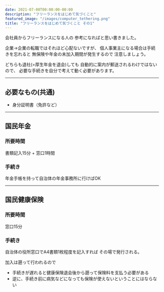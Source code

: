 ```yaml
---
date: 2021-07-00T00:00:00-00:00
description: "フリーランスをはじめて気づくこと"
featured_image: "/images/computer_tethering.png"
title: "フリーランスをはじめて気づくこと その1"
---
```


会社員からフリーランスになる人の
参考になればと思い書きました。

<!--more-->

企業→企業の転職ではそれほど心配ないですが、
個人事業主になる場合は手続きを忘れると
無保険や年金の未加入期間が発生するので
注意しましょう。

どちらも退社(=厚生年金を退会)しても
自動的に案内が郵送されるわけではないので、
必要な手続きを自分で考えて動く必要があります。

---

## 必要なもの(共通)
- 身分証明書（免許など）

---

## 国民年金
### 所要時間
書類記入15分 + 窓口1時間

### 手続き
年金手帳を持って自治体の年金事務所に行けばOK

---

## 国民健康保険
### 所要時間
窓口15分
### 手続き
自治体の役所窓口でA4書類1枚程度を記入すれば
その場で発行される。

加入は遡って行われるので
- 手続きが遅れると健康保険退会後から遡って保険料を支払う必要がある
- 逆に、手続き前に病気などになっても保険が使えないということにはならない